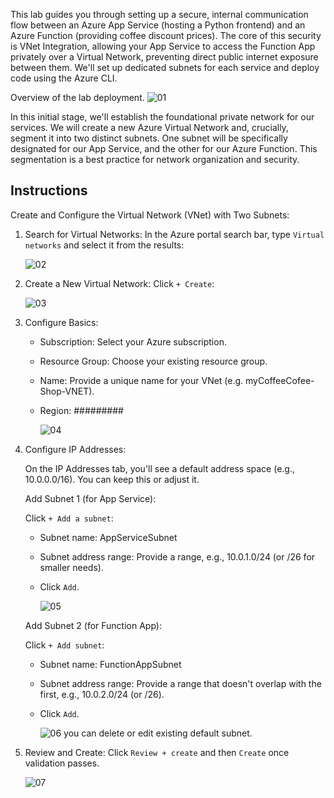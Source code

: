 This lab guides you through setting up a secure, internal communication flow between an Azure App Service (hosting a Python frontend) and an Azure Function (providing coffee discount prices). The core of this security is VNet Integration, allowing your App Service to access the Function App privately over a Virtual Network, preventing direct public internet exposure between them. We'll set up dedicated subnets for each service and deploy code using the Azure CLI.

Overview of the lab deployment.
![01](./assets/snapshot1.jpg)

In this initial stage, we'll establish the foundational private network for our services. We will create a new Azure Virtual Network and, crucially, segment it into two distinct subnets. One subnet will be specifically designated for our App Service, and the other for our Azure Function. This segmentation is a best practice for network organization and security.
## Instructions
Create and Configure the Virtual Network (VNet) with Two Subnets:

 <!--We'll start by creating the VNet and two distinct subnets within it, one for the App Service and one for the Function App. -->

1.  Search for Virtual Networks: In the Azure portal search bar, type `Virtual networks` and select it from the results:

      ![02](./assets/snapshot2.png)

2. Create a New Virtual Network: Click `+ Create`:
   
   ![03](./assets/snapshot3.png)
   
3. Configure Basics:

   * Subscription: Select your Azure subscription.
   * Resource Group: Choose your existing resource group.
   * Name: Provide a unique name for your VNet (e.g. myCoffeeCofee-Shop-VNET).
   * Region: #########
  
      ![04](./assets/snapshot4.png)
  

4. Configure IP Addresses:

   On the IP Addresses tab, you'll see a default address space (e.g., 10.0.0.0/16). You can keep this or adjust it.

   Add Subnet 1 (for App Service):

      Click `+ Add a subnet`:

      * Subnet name: AppServiceSubnet
      * Subnet address range: Provide a range, e.g., 10.0.1.0/24 (or /26 for smaller needs).
      * Click `Add`.
  
         ![05](./assets/snapshot5.png)

   Add Subnet 2 (for Function App):

      Click `+ Add subnet`:

      * Subnet name: FunctionAppSubnet
      * Subnet address range: Provide a range that doesn't overlap with the first, e.g., 10.0.2.0/24 (or /26).
      * Click `Add`.
          
         ![06](./assets/snapshot6.png)
   you can delete or edit existing default subnet.

5. Review and Create: Click `Review + create` and then `Create` once validation passes.
   
      ![07](./assets/snapshot7.png)